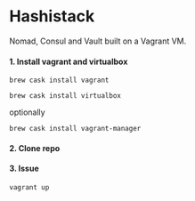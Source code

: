 # Hashistack

Nomad, Consul and Vault built on a Vagrant VM.

#### 1. Install vagrant and virtualbox ####

`brew cask install vagrant`

`brew cask install virtualbox` 

optionally

`brew cask install vagrant-manager`

#### 2. Clone repo ####

#### 3. Issue ####

`vagrant up`


